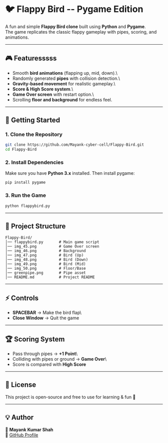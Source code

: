 # 🐦 Flappy Bird -- Pygame Edition

A fun and simple **Flappy Bird clone** built using **Python** and
**Pygame**.\
The game replicates the classic flappy gameplay with pipes, scoring, and
animations.

------------------------------------------------------------------------

## 🎮 Featuresssss

-   Smooth **bird animations** (flapping up, mid, down).\
-   Randomly generated **pipes** with collision detection.\
-   **Gravity-based movement** for realistic gameplay.\
-   **Score & High Score system**.\
-   **Game Over screen** with restart option.\
-   Scrolling **floor and background** for endless feel.

------------------------------------------------------------------------


## 🚀 Getting Started

### 1. Clone the Repository

``` bash
git clone https://github.com/Mayank-cyber-cell/Flappy-Bird.git
cd Flappy-Bird
```

### 2. Install Dependencies

Make sure you have **Python 3.x** installed. Then install pygame:

``` bash
pip install pygame
```

### 3. Run the Game

``` bash
python flappybird.py
```

------------------------------------------------------------------------

## 📂 Project Structure

    Flappy-Bird/
    │── flappybird.py       # Main game script
    │── img_45.png          # Game Over screen
    │── img_46.png          # Background
    │── img_47.png          # Bird (Up)
    │── img_48.png          # Bird (Down)
    │── img_49.png          # Bird (Mid)
    │── img_50.png          # Floor/Base
    │── greenpipe.png       # Pipe asset
    │── README.md           # Project README

------------------------------------------------------------------------

## ⚡ Controls

-   **SPACEBAR** → Make the bird flap\
-   **Close Window** → Quit the game

------------------------------------------------------------------------

## 🏆 Scoring System

-   Pass through pipes → **+1 Point**\
-   Colliding with pipes or ground → **Game Over**\
-   Score is compared with **High Score**

------------------------------------------------------------------------

## 📜 License

This project is open-source and free to use for learning & fun 🎉

------------------------------------------------------------------------

## 💡 Author

👤 **Mayank Kumar Shah**\
🔗 [GitHub Profile](https://github.com/Mayank-cyber-cell)


